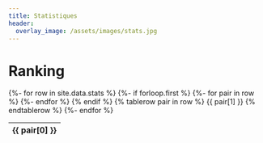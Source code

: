 ```yaml
---
title: Statistiques
header:
  overlay_image: /assets/images/stats.jpg
---
```

<!-- ![image-stats](/assets/images/stats.jpg){: width="100%" } -->

# Ranking

<table class="dataTableStyle">
{%- for row in site.data.stats %}
  {%- if forloop.first %}
  <thead>
    <tr>
    {%- for pair in row %}
      <th>{{ pair[0] }}</th>
    {%- endfor %}
    </tr>
  </thead>
  <tbody>
  {% endif %}
  {% tablerow pair in row %}
    {{ pair[1] }}
  {% endtablerow %}
{%- endfor %}
  </tbody>
</table>
